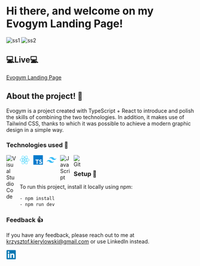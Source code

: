 # Hi there, and welcome on my Evogym Landing Page!

![ss1](https://github.com/Halabarda32/Fitness-Landing-Page/assets/51050405/e268efbe-140c-4343-9400-06e336b243f7)
![ss2](https://github.com/Halabarda32/Fitness-Landing-Page/assets/51050405/2bec4e22-7bb9-440f-a779-b02195d0d63b)


## 💻Live💻

[Evogym Landing Page](https://master--prismatic-cascaron-ee8e69.netlify.app)

## About the project! 🔎

Evogym is a project created with TypeScript + React to introduce and polish the skills of combining the two technologies. In addition, it makes use of Tailwind CSS, thanks to which it was possible to achieve a modern graphic design in a simple way.

### Technologies used 💎

<img align="left" alt="Visual Studio Code" width="26px" src="https://cdn.jsdelivr.net/gh/devicons/devicon/icons/vscode/vscode-original.svg" style="padding-right:10px;" />
<img align="left" alt="React" width="26px" src="https://raw.githubusercontent.com/devicons/devicon/1119b9f84c0290e0f0b38982099a2bd027a48bf1/icons/react/react-original.svg" style="padding-right:10px;" />
<img align="left" alt="TypeScript" width="26px" src="https://raw.githubusercontent.com/devicons/devicon/55609aa5bd817ff167afce0d965585c92040787a/icons/typescript/typescript-original.svg" style="padding-right:10px;" />
<img align="left" alt="Tailwind CSS" width="26px" src="https://raw.githubusercontent.com/devicons/devicon/6910f0503efdd315c8f9b858234310c06e04d9c0/icons/tailwindcss/tailwindcss-original.svg" style="padding-right:10px;" />
<img align="left" alt="JavaScript" width="26px" src="https://cdn.jsdelivr.net/gh/devicons/devicon/icons/javascript/javascript-original.svg" style="padding-right:10px;" />
<img align="left" alt="Git" width="26px" src="https://cdn.jsdelivr.net/gh/devicons/devicon/icons/git/git-original.svg" style="padding-right:10px;" />

<br />

### Setup 🔧

To run this project, install it locally using npm:

```
- npm install
- npm run dev
```

### Feedback 👍

If you have any feedback, please reach out to me at krzysztof.kierylowski@gmail.com or use LinkedIn instead.

[1]:https://www.linkedin.com/in/krzysztof-kieryłowski-118586251
[<img align="left" alt="Linkedin" width="26px" src="https://github.com/devicons/devicon/blob/v2.15.1/icons/linkedin/linkedin-original.svg" style="padding-right:10px; color: #fff;" />][1]
